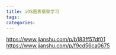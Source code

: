 ```yaml
---
title: iOS图表框架学习
tags:
categories:
---
```

https://www.jianshu.com/p/b183ff57df01
https://www.jianshu.com/p/f9cd56ca0675

